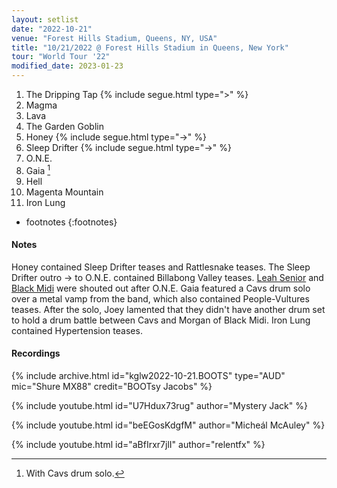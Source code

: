 ```yaml
---
layout: setlist
date: "2022-10-21"
venue: "Forest Hills Stadium, Queens, NY, USA"
title: "10/21/2022 @ Forest Hills Stadium in Queens, New York"
tour: "World Tour '22"
modified_date: 2023-01-23
---
```


 1. The Dripping Tap
    {% include segue.html type=">" %}
 2. Magma
 3. Lava
 4. The Garden Goblin
 5. Honey
    {% include segue.html type="->" %}
 6. Sleep Drifter
    {% include segue.html type="->" %}
 7. O.N.E.
 8. Gaia
    [^1]
 9. Hell
10. Magenta Mountain
11. Iron Lung

* footnotes
{:footnotes}
[^1]: With Cavs drum solo.


#### Notes

Honey contained Sleep Drifter teases and Rattlesnake teases. The Sleep Drifter outro -> to O.N.E. contained Billabong Valley teases. [Leah Senior](https://leahsenior.bandcamp.com) and [Black Midi](https://bmblackmidi.com) were shouted out after O.N.E. Gaia featured a Cavs drum solo over a metal vamp from the band, which also contained People-Vultures teases. After the solo, Joey lamented that they didn't have another drum set to hold a drum battle between Cavs and Morgan of Black Midi. Iron Lung contained Hypertension teases.

#### Recordings

{% include archive.html id="kglw2022-10-21.BOOTS" type="AUD" mic="Shure MX88" credit="BOOTsy Jacobs" %}

{% include youtube.html id="U7Hdux73rug" author="Mystery Jack" %}

{% include youtube.html id="beEGosKdgfM" author="Micheál McAuley" %}

{% include youtube.html id="aBfIrxr7jlI" author="relentfx" %}

